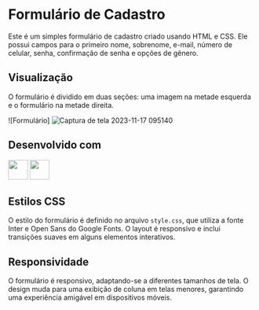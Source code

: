 # Formulário de Cadastro

Este é um simples formulário de cadastro criado usando HTML e CSS. Ele possui campos para o primeiro nome, sobrenome, e-mail, número de celular, senha, confirmação de senha e opções de gênero.

## Visualização

O formulário é dividido em duas seções: uma imagem na metade esquerda e o formulário na metade direita.

![Formulário] ![Captura de tela 2023-11-17 095140](https://github.com/angelodesenvolvedor/Formulario-de-Cadastro/assets/98216100/9149adf9-bad2-4315-a025-cbf1af7c2d60) 

## Desenvolvido com

<div class="image-container">
  <img src="https://cdn.jsdelivr.net/gh/devicons/devicon/icons/css3/css3-original-wordmark.svg" width="40" height="40" />
  <img src="https://cdn.jsdelivr.net/gh/devicons/devicon/icons/html5/html5-plain-wordmark.svg" width="40" height="40" />
</div>


## Estilos CSS

O estilo do formulário é definido no arquivo `style.css`, que utiliza a fonte Inter e Open Sans do Google Fonts. O layout é responsivo e inclui transições suaves em alguns elementos interativos.

## Responsividade

O formulário é responsivo, adaptando-se a diferentes tamanhos de tela. O design muda para uma exibição de coluna em telas menores, garantindo uma experiência amigável em dispositivos móveis.


